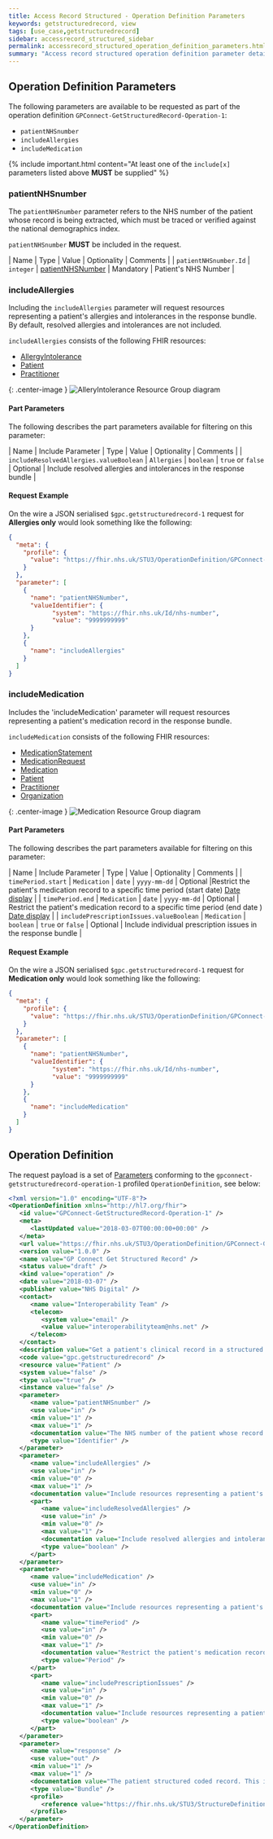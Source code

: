 ```yaml
---
title: Access Record Structured - Operation Definition Parameters
keywords: getstructuredrecord, view
tags: [use_case,getstructuredrecord]
sidebar: accessrecord_structured_sidebar
permalink: accessrecord_structured_operation_definition_parameters.html
summary: "Access record structured operation definition parameter details"
---
```


## Operation Definition Parameters ##

The following parameters are available to be requested as part of the operation definition `GPConnect-GetStructuredRecord-Operation-1`:

- `patientNHSnumber`
- `includeAllergies`
- `includeMedication`

{% include important.html content="At least one of the `include[x]` parameters listed above **MUST** be supplied" %}

### patientNHSnumber ###

The `patientNHSnumber` parameter refers to the NHS number of the patient whose record is being extracted, which must be traced or verified against the national demographics index.

`patientNHSnumber` **MUST** be included in the request.

| Name                  |  Type | Value | Optionality | Comments |
| `patientNHSnumber.Id` | `integer` | [patientNHSNumber](https://fhir.nhs.uk/Id/nhs-number) | Mandatory | Patient's NHS Number |

### includeAllergies ###

Including the `includeAllergies` parameter will request resources representing a patient's allergies and intolerances in the response bundle. By default, resolved allergies and intolerances are not included.

`includeAllergies` consists of the following FHIR resources:

- [AllergyIntolerance](http://www.hl7.org/fhir/STU3/allergyintolerance.html "AllergyIntolerance")
- [Patient](https://www.hl7.org/fhir/patient.html "Patient")
- [Practitioner](https://www.hl7.org/fhir/practitioner.html "Practitioner")

{: .center-image }
![AlleryIntolerance Resource Group diagram](images/access_structured/AllergyIntoleranceResourceGroup.png)


#### Part Parameters ####

The following describes the part parameters available for filtering on this parameter:

| Name                  | Include Parameter | Type | Value | Optionality | Comments |
| `includeResolvedAllergies.valueBoolean` | `Allergies` | `boolean` | `true` or `false` | Optional | Include resolved allergies and intolerances in the response bundle |

#### Request Example ####

On the wire a JSON serialised `$gpc.getstructuredrecord-1` request for **Allergies only** would look something like the following:

```json
{
  "meta": {
    "profile": {
      "value": "https://fhir.nhs.uk/STU3/OperationDefinition/GPConnect-GetStructuredRecord-Operation-1"
    }
  },
  "parameter": [
    {
      "name": "patientNHSNumber",
      "valueIdentifier": {
            "system": "https://fhir.nhs.uk/Id/nhs-number",
            "value": "9999999999"
      }
    },
    {
      "name": "includeAllergies"
    }
  ]
}
```

### includeMedication ###

Includes the 'includeMedication' parameter will request resources representing a patient's medication record in the response bundle.

`includeMedication` consists of the following FHIR resources:

- [MedicationStatement](https://www.hl7.org/fhir/medicationstatement.html "MedicationStatement")
- [MedicationRequest](https://www.hl7.org/fhir/medicationrequest.html "MedicationRequest")
- [Medication](http://www.hl7.org/fhir/STU3/medication.html "Medication")
- [Patient](https://www.hl7.org/fhir/patient.html "Patient")
- [Practitioner](https://www.hl7.org/fhir/practitioner.html "Practitioner")
- [Organization](https://www.hl7.org/fhir/organization.html "Organization")

{: .center-image }
![Medication Resource Group diagram](images/access_structured/MedicationResourceGroup.png)


#### Part Parameters ####

The following describes the part parameters available for filtering on this parameter:

| Name                  | Include Parameter | Type | Value | Optionality | Comments |
| `timePeriod.start` | `Medication` | `date` | `yyyy-mm-dd` | Optional |Restrict the patient's medication record to a specific time period (start date) [Date display](http://systems.digital.nhs.uk/data/cui/uig/datedisplay.pdf) |
| `timePeriod.end` | `Medication` | `date` | `yyyy-mm-dd` | Optional | Restrict the patient's medication record to a specific time period (end date ) [Date display](http://systems.digital.nhs.uk/data/cui/uig/datedisplay.pdf) |
| `includePrescriptionIssues.valueBoolean` | `Medication` | `boolean` | `true` or `false` | Optional | Include individual prescription issues in the response bundle |


#### Request Example ####

On the wire a JSON serialised `$gpc.getstructuredrecord-1` request for **Medication only** would look something like the following:

```json
{
  "meta": {
    "profile": {
      "value": "https://fhir.nhs.uk/STU3/OperationDefinition/GPConnect-GetStructuredRecord-Operation-1"
    }
  },
  "parameter": [
    {
      "name": "patientNHSNumber",
      "valueIdentifier": {
            "system": "https://fhir.nhs.uk/Id/nhs-number",
            "value": "9999999999"
      }
    },
    {
      "name": "includeMedication"
    }
  ]
}
```

## Operation Definition ##

The request payload is a set of [Parameters](https://www.hl7.org/fhir/parameters.html) conforming to the `gpconnect-getstructuredrecord-operation-1` profiled `OperationDefinition`, see below:


```xml
<?xml version="1.0" encoding="UTF-8"?>
<OperationDefinition xmlns="http://hl7.org/fhir">
   <id value="GPConnect-GetStructuredRecord-Operation-1" />
   <meta>
      <lastUpdated value="2018-03-07T00:00:00+00:00" />
   </meta>
   <url value="https://fhir.nhs.uk/STU3/OperationDefinition/GPConnect-GetStructuredRecord-Operation-1" />
   <version value="1.0.0" />
   <name value="GP Connect Get Structured Record" />
   <status value="draft" />
   <kind value="operation" />
   <date value="2018-03-07" />
   <publisher value="NHS Digital" />
   <contact>
      <name value="Interoperability Team" />
      <telecom>
         <system value="email" />
         <value value="interoperabilityteam@nhs.net" />
      </telecom>
   </contact>
   <description value="Get a patient's clinical record in a structured coded format." />
   <code value="gpc.getstructuredrecord" />
   <resource value="Patient" />
   <system value="false" />
   <type value="true" />
   <instance value="false" />
   <parameter>
      <name value="patientNHSnumber" />
      <use value="in" />
      <min value="1" />
      <max value="1" />
      <documentation value="The NHS number of the patient whose record is being extracted, which must be traced or verified against the national demographics index." />
      <type value="Identifier" />
   </parameter>
   <parameter>
      <name value="includeAllergies" />
      <use value="in" />
      <min value="0" />
      <max value="1" />
      <documentation value="Include resources representing a patient's allergies and intolerances in the response bundle. By default, resolved allergies and intolerances are not included." />
      <part>
         <name value="includeResolvedAllergies" />
         <use value="in" />
         <min value="0" />
         <max value="1" />
         <documentation value="Include resolved allergies and intolerances in the response bundle." />
         <type value="boolean" />
      </part>
   </parameter>
   <parameter>
      <name value="includeMedication" />
      <use value="in" />
      <min value="0" />
      <max value="1" />
      <documentation value="Include resources representing a patient's medication record in the response bundle." />
      <part>
         <name value="timePeriod" />
         <use value="in" />
         <min value="0" />
         <max value="1" />
         <documentation value="Restrict the patient's medication record to a specific time period." />
         <type value="Period" />
      </part>
      <part>
         <name value="includePrescriptionIssues" />
         <use value="in" />
         <min value="0" />
         <max value="1" />
         <documentation value="Include resources representing a patient's allergies and intolerances in the response bundle. By default, resolved allergies and intolerances are not included." />
         <type value="boolean" />
      </part>
   </parameter>
   <parameter>
      <name value="response" />
      <use value="out" />
      <min value="1" />
      <max value="1" />
      <documentation value="The patient structured coded record. This is returned as a bundle containing resources representing the record as requested by the given input parameters." />
      <type value="Bundle" />
      <profile>
         <reference value="https://fhir.nhs.uk/STU3/StructureDefinition/GPConnect-GetStructuredRecord-Bundle-1" />
      </profile>
   </parameter>
</OperationDefinition>
```
